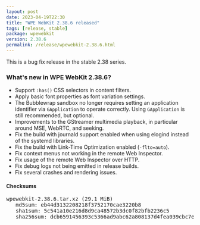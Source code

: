 ```yaml
---
layout: post
date: 2023-04-19T22:30
title: "WPE WebKit 2.38.6 released"
tags: [release, stable]
package: wpewebkit
version: 2.38.6
permalink: /release/wpewebkit-2.38.6.html
---
```


This is a bug fix release in the stable 2.38 series.

### What's new in WPE WebKit 2.38.6?

- Support `:has()` CSS selectors in content filters.
- Apply basic font properties as font variation settings.
- The Bubblewrap sandbox no longer requires setting an application
  identifier via `GApplication` to operate correctly. Using `GApplication`
  is still recommended, but optional.
- Improvements to the GStreamer multimedia playback, in particular
  around MSE, WebRTC, and seeking.
- Fix the build with journald support enabled when using elogind
  instead of the systemd libraries.
- Fix the build with Link-Time Optimization enabled (`-flto=auto`).
- Fix context menus not working in the remote Web Inspector.
- Fix usage of the remote Web Inspector over HTTP.
- Fix debug logs not being emitted in release builds.
- Fix several crashes and rendering issues.

#### Checksums

<pre>
wpewebkit-2.38.6.tar.xz (29.1 MiB)
   md5sum: eb44d3132208218f3752170cae3220b8
   sha1sum: 5c541a10e216d8d9ca48572b3dc0f82bfb2236c5
   sha256sum: dcb6591456393c5366ad9abc62a808137d4fea039cbc7ef4c8d64ead506d035b
</pre>
